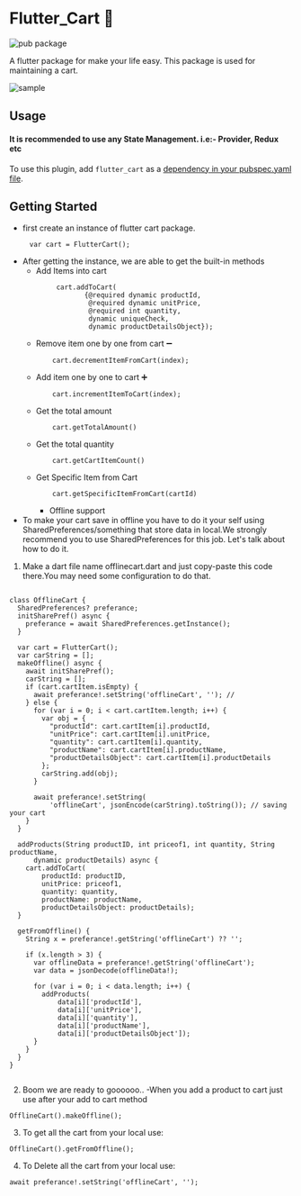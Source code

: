 # Flutter_Cart 🛒

![pub package](https://img.shields.io/pub/v/flutter_cart?label=flutter_cart&logo=Flutter%20Cart)

A flutter package for make your life easy. This package is used for maintaining a cart.

![sample](flutter_cart(sample).gif)
## Usage

#### It is recommended to use any State Management. i.e:- Provider, Redux etc

To use this plugin, add `flutter_cart` as a [dependency in your pubspec.yaml file](https://flutter.io/platform-plugins/).

## Getting Started

- first create an instance of flutter cart package.

```
     var cart = FlutterCart();
```

- After getting the instance, we are able to get the built-in methods
  - Add Items into cart
    ```
         cart.addToCart(
                {@required dynamic productId,
                 @required dynamic unitPrice,
                 @required int quantity,
                 dynamic uniqueCheck,
                 dynamic productDetailsObject});
    ```
  - Remove item one by one from cart ➖
    ```
        cart.decrementItemFromCart(index);
    ```
  - Add item one by one to cart ➕
    ```
        cart.incrementItemToCart(index);
    ```
  - Get the total amount
    ```
        cart.getTotalAmount()
    ```
  - Get the total quantity
    ```
        cart.getCartItemCount()
    ```
  - Get Specific Item from Cart
    ```
        cart.getSpecificItemFromCart(cartId)
    ```
    - Offline support
- To make your cart save in offline you have to do it your self using SharedPreferences/something that store data in local.We strongly recommend you to use SharedPreferences for this job. Let's talk about how to do it.


1. Make a dart file name offlinecart.dart and just copy-paste this code there.You may need some configuration to do that.

```
        
class OfflineCart {
  SharedPreferences? preferance;
  initSharePref() async {
    preferance = await SharedPreferences.getInstance();
  }

  var cart = FlutterCart();
  var carString = [];
  makeOffline() async {
    await initSharePref();
    carString = [];
    if (cart.cartItem.isEmpty) {
      await preferance!.setString('offlineCart', ''); //
    } else {
      for (var i = 0; i < cart.cartItem.length; i++) {
        var obj = {
          "productId": cart.cartItem[i].productId,
          "unitPrice": cart.cartItem[i].unitPrice,
          "quantity": cart.cartItem[i].quantity,
          "productName": cart.cartItem[i].productName,
          "productDetailsObject": cart.cartItem[i].productDetails
        };
        carString.add(obj);
      }

      await preferance!.setString(
          'offlineCart', jsonEncode(carString).toString()); // saving your cart
    }
  }

  addProducts(String productID, int priceof1, int quantity, String productName,
      dynamic productDetails) async {
    cart.addToCart(
        productId: productID,
        unitPrice: priceof1,
        quantity: quantity,
        productName: productName,
        productDetailsObject: productDetails);
  }

  getFromOffline() {
    String x = preferance!.getString('offlineCart') ?? '';

    if (x.length > 3) {
      var offlineData = preferance!.getString('offlineCart');
      var data = jsonDecode(offlineData!);

      for (var i = 0; i < data.length; i++) {
        addProducts(
            data[i]['productId'],
            data[i]['unitPrice'],
            data[i]['quantity'],
            data[i]['productName'],
            data[i]['productDetailsObject']);
      }
    }
  }
}


```
2. Boom we are ready to goooooo..
-When you add a product to cart just use after your add to cart method
```
OfflineCart().makeOffline();
```
3. To get all the cart from your local use:
```
OfflineCart().getFromOffline();
```

4. To Delete all the cart from your local use:
```
await preferance!.setString('offlineCart', '');
```

